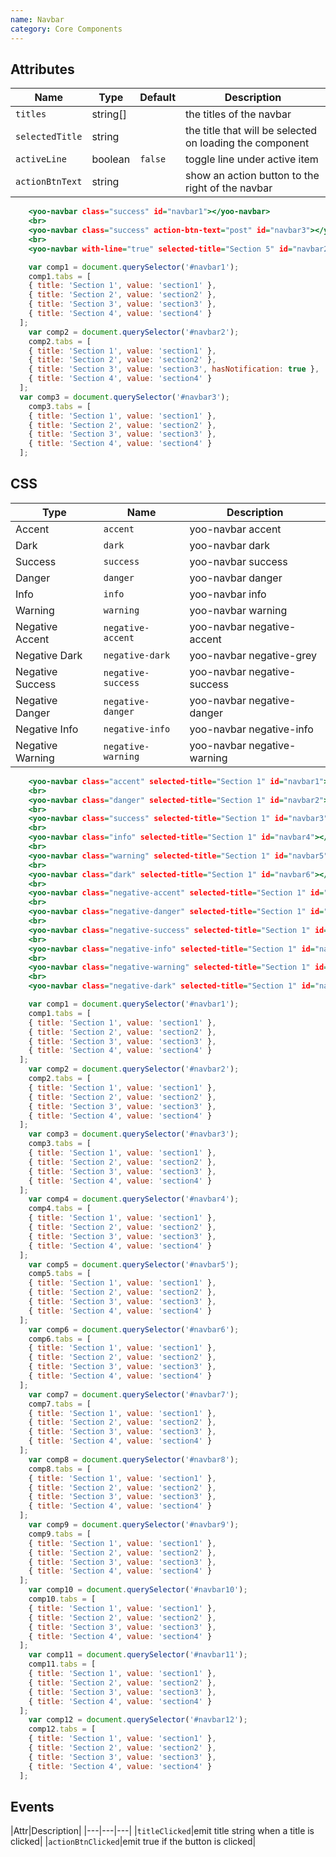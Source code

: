 ```yaml
---
name: Navbar
category: Core Components
---
```


## Attributes

|Name|Type|Default|Description|
|---|---|---|---|
|`titles`|string[]|   |the titles of the navbar|
|`selectedTitle`|string|  |the title that will be selected on loading the component|
|`activeLine`|boolean|`false`|toggle line under active item|
|`actionBtnText`|string||show an action button to the right of the navbar|

```yoo-navbar.html
    <yoo-navbar class="success" id="navbar1"></yoo-navbar>
    <br>
    <yoo-navbar class="success" action-btn-text="post" id="navbar3"></yoo-navbar>
    <br>
    <yoo-navbar with-line="true" selected-title="Section 5" id="navbar2"></yoo-navbar>
```

```yoo-navbar.js
    var comp1 = document.querySelector('#navbar1');
    comp1.tabs = [
    { title: 'Section 1', value: 'section1' },
    { title: 'Section 2', value: 'section2' },
    { title: 'Section 3', value: 'section3' },
    { title: 'Section 4', value: 'section4' }
  ];
    var comp2 = document.querySelector('#navbar2');
    comp2.tabs = [
    { title: 'Section 1', value: 'section1' },
    { title: 'Section 2', value: 'section2' },
    { title: 'Section 3', value: 'section3', hasNotification: true },
    { title: 'Section 4', value: 'section4' }
  ];
  var comp3 = document.querySelector('#navbar3');
    comp3.tabs = [
    { title: 'Section 1', value: 'section1' },
    { title: 'Section 2', value: 'section2' },
    { title: 'Section 3', value: 'section3' },
    { title: 'Section 4', value: 'section4' }
  ];
```

## CSS

|Type|Name|Description|
|---|---|---|
|Accent|`accent`|yoo-navbar accent|
|Dark|`dark`|yoo-navbar dark|
|Success|`success`|yoo-navbar success|
|Danger|`danger`|yoo-navbar danger|
|Info|`info`|yoo-navbar info|
|Warning|`warning`|yoo-navbar warning|
|Negative Accent|`negative-accent`|yoo-navbar negative-accent|
|Negative Dark|`negative-dark`|yoo-navbar negative-grey|
|Negative Success|`negative-success`|yoo-navbar negative-success|
|Negative Danger|`negative-danger`|yoo-navbar negative-danger|
|Negative Info|`negative-info`|yoo-navbar negative-info|
|Negative Warning|`negative-warning`|yoo-navbar negative-warning|

```yoo-navbar-styles.html
    <yoo-navbar class="accent" selected-title="Section 1" id="navbar1"></yoo-navbar>
    <br>
    <yoo-navbar class="danger" selected-title="Section 1" id="navbar2"></yoo-navbar>
    <br>
    <yoo-navbar class="success" selected-title="Section 1" id="navbar3"></yoo-navbar>
    <br>
    <yoo-navbar class="info" selected-title="Section 1" id="navbar4"></yoo-navbar>
    <br>
    <yoo-navbar class="warning" selected-title="Section 1" id="navbar5"></yoo-navbar>
    <br>
    <yoo-navbar class="dark" selected-title="Section 1" id="navbar6"></yoo-navbar>
    <br>
    <yoo-navbar class="negative-accent" selected-title="Section 1" id="navbar7"></yoo-navbar>
    <br>
    <yoo-navbar class="negative-danger" selected-title="Section 1" id="navbar8"></yoo-navbar>
    <br>
    <yoo-navbar class="negative-success" selected-title="Section 1" id="navbar9"></yoo-navbar>
    <br>
    <yoo-navbar class="negative-info" selected-title="Section 1" id="navbar10"></yoo-navbar>
    <br>
    <yoo-navbar class="negative-warning" selected-title="Section 1" id="navbar11"></yoo-navbar>
    <br>
    <yoo-navbar class="negative-dark" selected-title="Section 1" id="navbar12"></yoo-navbar>
```

```yoo-navbar-styles.js hidden
    var comp1 = document.querySelector('#navbar1');
    comp1.tabs = [
    { title: 'Section 1', value: 'section1' },
    { title: 'Section 2', value: 'section2' },
    { title: 'Section 3', value: 'section3' },
    { title: 'Section 4', value: 'section4' }
  ];
    var comp2 = document.querySelector('#navbar2');
    comp2.tabs = [
    { title: 'Section 1', value: 'section1' },
    { title: 'Section 2', value: 'section2' },
    { title: 'Section 3', value: 'section3' },
    { title: 'Section 4', value: 'section4' }
  ];
    var comp3 = document.querySelector('#navbar3');
    comp3.tabs = [
    { title: 'Section 1', value: 'section1' },
    { title: 'Section 2', value: 'section2' },
    { title: 'Section 3', value: 'section3' },
    { title: 'Section 4', value: 'section4' }
  ];
    var comp4 = document.querySelector('#navbar4');
    comp4.tabs = [
    { title: 'Section 1', value: 'section1' },
    { title: 'Section 2', value: 'section2' },
    { title: 'Section 3', value: 'section3' },
    { title: 'Section 4', value: 'section4' }
  ];
    var comp5 = document.querySelector('#navbar5');
    comp5.tabs = [
    { title: 'Section 1', value: 'section1' },
    { title: 'Section 2', value: 'section2' },
    { title: 'Section 3', value: 'section3' },
    { title: 'Section 4', value: 'section4' }
  ];
    var comp6 = document.querySelector('#navbar6');
    comp6.tabs = [
    { title: 'Section 1', value: 'section1' },
    { title: 'Section 2', value: 'section2' },
    { title: 'Section 3', value: 'section3' },
    { title: 'Section 4', value: 'section4' }
  ];
    var comp7 = document.querySelector('#navbar7');
    comp7.tabs = [
    { title: 'Section 1', value: 'section1' },
    { title: 'Section 2', value: 'section2' },
    { title: 'Section 3', value: 'section3' },
    { title: 'Section 4', value: 'section4' }
  ];
    var comp8 = document.querySelector('#navbar8');
    comp8.tabs = [
    { title: 'Section 1', value: 'section1' },
    { title: 'Section 2', value: 'section2' },
    { title: 'Section 3', value: 'section3' },
    { title: 'Section 4', value: 'section4' }
  ];
    var comp9 = document.querySelector('#navbar9');
    comp9.tabs = [
    { title: 'Section 1', value: 'section1' },
    { title: 'Section 2', value: 'section2' },
    { title: 'Section 3', value: 'section3' },
    { title: 'Section 4', value: 'section4' }
  ];
    var comp10 = document.querySelector('#navbar10');
    comp10.tabs = [
    { title: 'Section 1', value: 'section1' },
    { title: 'Section 2', value: 'section2' },
    { title: 'Section 3', value: 'section3' },
    { title: 'Section 4', value: 'section4' }
  ];
    var comp11 = document.querySelector('#navbar11');
    comp11.tabs = [
    { title: 'Section 1', value: 'section1' },
    { title: 'Section 2', value: 'section2' },
    { title: 'Section 3', value: 'section3' },
    { title: 'Section 4', value: 'section4' }
  ];
    var comp12 = document.querySelector('#navbar12');
    comp12.tabs = [
    { title: 'Section 1', value: 'section1' },
    { title: 'Section 2', value: 'section2' },
    { title: 'Section 3', value: 'section3' },
    { title: 'Section 4', value: 'section4' }
  ];
```

## Events
|Attr|Description|
|---|---|---|
|`titleClicked`|emit title string when a title is clicked|
|`actionBtnClicked`|emit true if the button is clicked|